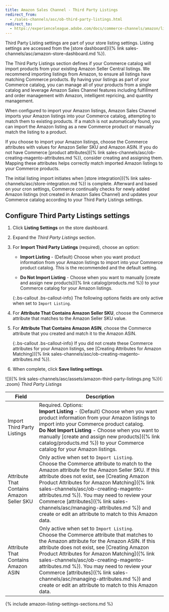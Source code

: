 ```yaml
---
title: Amazon Sales Channel - Third Party Listings
redirect_from:
  - /sales-channels/asc/ob-third-party-listings.html
redirect_to:
  - https://experienceleague.adobe.com/docs/commerce-channels/amazon/listing-settings/third-party-listing-settings.html
---
```


Third Party Listing settings are part of your store listing settings. Listing settings are accessed from the [store dashboard]({% link sales-channels/asc/amazon-store-dashboard.md %}).

The Third Party Listings section defines if your Commerce catalog will import products from your existing Amazon Seller Central listings. We recommend importing listings from Amazon, to ensure all listings have matching Commerce products. By having your listings as part of your Commerce catalog, you can manage all of your products from a single catalog and leverage Amazon Sales Channel features including fulfillment and order management with Amazon, intelligent repricing, and quantity management.

When configured to import your Amazon listings, Amazon Sales Channel imports your Amazon listings into your Commerce catalog, attempting to match them to existing products. If a match is not automatically found, you can import the Amazon listing as a new Commerce product or manually match the listing to a product.

If you choose to import your Amazon listings, choose the Commerce attributes with values for Amazon Seller SKU and Amazon ASIN. If you do not have Commerce [product attributes]({% link sales-channels/asc/ob-creating-magento-attributes.md %}), consider creating and assigning them. Mapping these attributes helps correctly match imported Amazon listings to your Commerce products.

The initial listing import initiates when [store integration]({% link sales-channels/asc/store-integration.md %}) is complete. Afterward and based on your cron settings, Commerce continually checks for newly added Amazon listings (not created in Amazon Sales Channel) and updates your Commerce catalog according to your Third Party Listings settings.

## Configure Third Party Listings settings

1. Click **Listing Settings** on the store dashboard.

1. Expand the _Third Party Listings_ section.

1. For **Import Third Party Listings** (required), choose an option:

    - **Import Listing** - (Default) Choose when you want product information from your Amazon listings to import into your Commerce product catalog. This is the recommended and the default setting.

    - **Do Not Import Listing** - Choose when you want to manually [create and assign new products]({% link catalog/products.md %}) to your Commerce catalog for your Amazon listings.

    {:.bs-callout .bs-callout-info}
    The following options fields are only active when set to `Import Listing`.

1. For **Attribute That Contains Amazon Seller SKU**, choose the Commerce attribute that matches to the Amazon Seller SKU value.

1. For **Attribute That Contains Amazon ASIN**, choose the Commerce attribute that you created and match it to the Amazon ASIN.

    {:.bs-callout .bs-callout-info}
    If you did not create these Commerce attributes for your Amazon listings, see [Creating Attributes for Amazon Matching]({% link sales-channels/asc/ob-creating-magento-attributes.md %}).

1. When complete, click **Save listing settings**.

![]({% link sales-channels/asc/assets/amazon-third-party-listings.png %}){: .zoom}
_Third Party Listings_

|Field|Description|
|---|---|
|Import Third Party Listings|Required. Options:<br/>**Import Listing** - (Default) Choose when you want product information from your Amazon listings to import into your Commerce product catalog. <br/>**Do Not Import Listing** - Choose when you want to manually [create and assign new products]({% link catalog/products.md %}) to your Commerce catalog for your Amazon listings.|
|Attribute That Contains Amazon Seller SKU|Only active when set to `Import Listing`.<br/>Choose the Commerce attribute to match to the Amazon attribute for the Amazon Seller SKU. If this attribute does not exist, see [Creating Amazon Product Attributes for Amazon Matching]({% link sales-channels/asc/ob-creating-magento-attributes.md %}). You may need to review your Commerce [attributes]({% link sales-channels/asc/managing-attributes.md %}) and create or edit an attribute to match to this Amazon data.|
|Attribute That Contains Amazon ASIN|Only active when set to `Import Listing`.<br/>Choose the Commerce attribute that matches to the Amazon attribute for the Amazon ASIN. If this attribute does not exist, see [Creating Amazon Product Attributes for Amazon Matching]({% link sales-channels/asc/ob-creating-magento-attributes.md %}). You may need to review your Commerce [attributes]({% link sales-channels/asc/managing-attributes.md %}) and create or edit an attribute to match to this Amazon data.|

{% include amazon-listing-settings-sections.md %}

